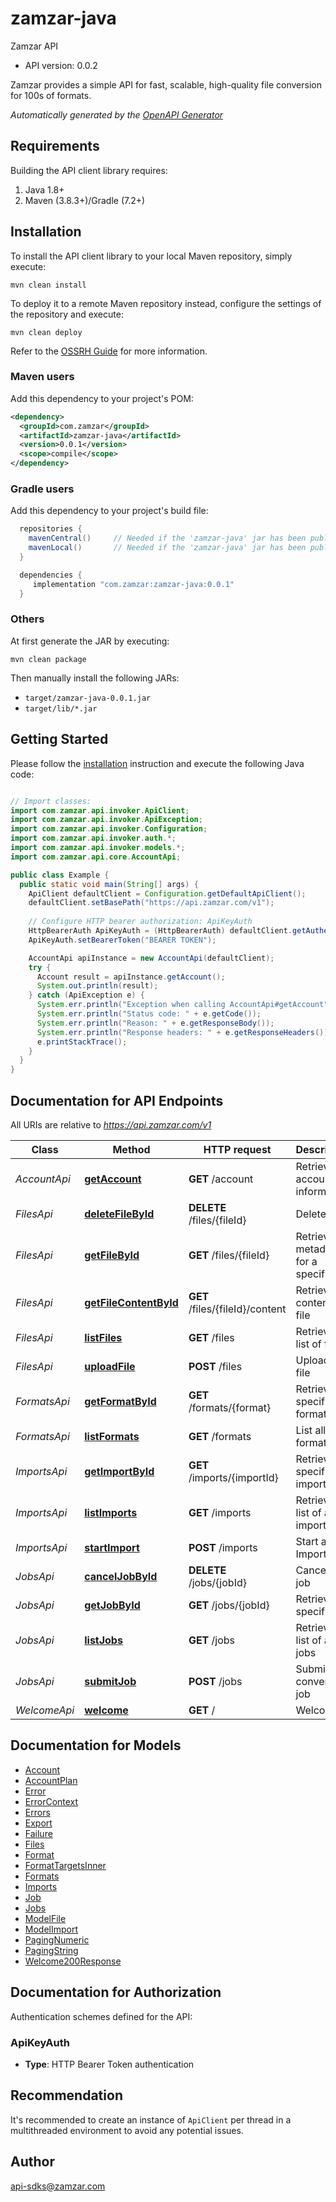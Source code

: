 # zamzar-java

Zamzar API
- API version: 0.0.2

Zamzar provides a simple API for fast, scalable, high-quality file conversion for 100s of formats.


*Automatically generated by the [OpenAPI Generator](https://openapi-generator.tech)*


## Requirements

Building the API client library requires:
1. Java 1.8+
2. Maven (3.8.3+)/Gradle (7.2+)

## Installation

To install the API client library to your local Maven repository, simply execute:

```shell
mvn clean install
```

To deploy it to a remote Maven repository instead, configure the settings of the repository and execute:

```shell
mvn clean deploy
```

Refer to the [OSSRH Guide](http://central.sonatype.org/pages/ossrh-guide.html) for more information.

### Maven users

Add this dependency to your project's POM:

```xml
<dependency>
  <groupId>com.zamzar</groupId>
  <artifactId>zamzar-java</artifactId>
  <version>0.0.1</version>
  <scope>compile</scope>
</dependency>
```

### Gradle users

Add this dependency to your project's build file:

```groovy
  repositories {
    mavenCentral()     // Needed if the 'zamzar-java' jar has been published to maven central.
    mavenLocal()       // Needed if the 'zamzar-java' jar has been published to the local maven repo.
  }

  dependencies {
     implementation "com.zamzar:zamzar-java:0.0.1"
  }
```

### Others

At first generate the JAR by executing:

```shell
mvn clean package
```

Then manually install the following JARs:

* `target/zamzar-java-0.0.1.jar`
* `target/lib/*.jar`

## Getting Started

Please follow the [installation](#installation) instruction and execute the following Java code:

```java

// Import classes:
import com.zamzar.api.invoker.ApiClient;
import com.zamzar.api.invoker.ApiException;
import com.zamzar.api.invoker.Configuration;
import com.zamzar.api.invoker.auth.*;
import com.zamzar.api.invoker.models.*;
import com.zamzar.api.core.AccountApi;

public class Example {
  public static void main(String[] args) {
    ApiClient defaultClient = Configuration.getDefaultApiClient();
    defaultClient.setBasePath("https://api.zamzar.com/v1");
    
    // Configure HTTP bearer authorization: ApiKeyAuth
    HttpBearerAuth ApiKeyAuth = (HttpBearerAuth) defaultClient.getAuthentication("ApiKeyAuth");
    ApiKeyAuth.setBearerToken("BEARER TOKEN");

    AccountApi apiInstance = new AccountApi(defaultClient);
    try {
      Account result = apiInstance.getAccount();
      System.out.println(result);
    } catch (ApiException e) {
      System.err.println("Exception when calling AccountApi#getAccount");
      System.err.println("Status code: " + e.getCode());
      System.err.println("Reason: " + e.getResponseBody());
      System.err.println("Response headers: " + e.getResponseHeaders());
      e.printStackTrace();
    }
  }
}

```

## Documentation for API Endpoints

All URIs are relative to *https://api.zamzar.com/v1*

Class | Method | HTTP request | Description
------------ | ------------- | ------------- | -------------
*AccountApi* | [**getAccount**](docs/AccountApi.md#getAccount) | **GET** /account | Retrieve account information
*FilesApi* | [**deleteFileById**](docs/FilesApi.md#deleteFileById) | **DELETE** /files/{fileId} | Delete a file
*FilesApi* | [**getFileById**](docs/FilesApi.md#getFileById) | **GET** /files/{fileId} | Retrieve metadata for a specific file
*FilesApi* | [**getFileContentById**](docs/FilesApi.md#getFileContentById) | **GET** /files/{fileId}/content | Retrieve the content of a file
*FilesApi* | [**listFiles**](docs/FilesApi.md#listFiles) | **GET** /files | Retrieve a list of files
*FilesApi* | [**uploadFile**](docs/FilesApi.md#uploadFile) | **POST** /files | Upload a file
*FormatsApi* | [**getFormatById**](docs/FormatsApi.md#getFormatById) | **GET** /formats/{format} | Retrieve a specific format
*FormatsApi* | [**listFormats**](docs/FormatsApi.md#listFormats) | **GET** /formats | List all formats
*ImportsApi* | [**getImportById**](docs/ImportsApi.md#getImportById) | **GET** /imports/{importId} | Retrieve a specific import
*ImportsApi* | [**listImports**](docs/ImportsApi.md#listImports) | **GET** /imports | Retrieve a list of all imports
*ImportsApi* | [**startImport**](docs/ImportsApi.md#startImport) | **POST** /imports | Start an Import
*JobsApi* | [**cancelJobById**](docs/JobsApi.md#cancelJobById) | **DELETE** /jobs/{jobId} | Cancel a job
*JobsApi* | [**getJobById**](docs/JobsApi.md#getJobById) | **GET** /jobs/{jobId} | Retrieve a specific job
*JobsApi* | [**listJobs**](docs/JobsApi.md#listJobs) | **GET** /jobs | Retrieve a list of all jobs
*JobsApi* | [**submitJob**](docs/JobsApi.md#submitJob) | **POST** /jobs | Submit a conversion job
*WelcomeApi* | [**welcome**](docs/WelcomeApi.md#welcome) | **GET** / | Welcome


## Documentation for Models

 - [Account](docs/Account.md)
 - [AccountPlan](docs/AccountPlan.md)
 - [Error](docs/Error.md)
 - [ErrorContext](docs/ErrorContext.md)
 - [Errors](docs/Errors.md)
 - [Export](docs/Export.md)
 - [Failure](docs/Failure.md)
 - [Files](docs/Files.md)
 - [Format](docs/Format.md)
 - [FormatTargetsInner](docs/FormatTargetsInner.md)
 - [Formats](docs/Formats.md)
 - [Imports](docs/Imports.md)
 - [Job](docs/Job.md)
 - [Jobs](docs/Jobs.md)
 - [ModelFile](docs/ModelFile.md)
 - [ModelImport](docs/ModelImport.md)
 - [PagingNumeric](docs/PagingNumeric.md)
 - [PagingString](docs/PagingString.md)
 - [Welcome200Response](docs/Welcome200Response.md)


<a id="documentation-for-authorization"></a>
## Documentation for Authorization


Authentication schemes defined for the API:
<a id="ApiKeyAuth"></a>
### ApiKeyAuth

- **Type**: HTTP Bearer Token authentication


## Recommendation

It's recommended to create an instance of `ApiClient` per thread in a multithreaded environment to avoid any potential issues.

## Author

api-sdks@zamzar.com

